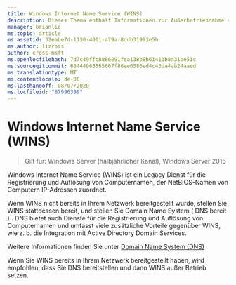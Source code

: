 ```yaml
---
title: Windows Internet Name Service (WINS)
description: Dieses Thema enthält Informationen zur Außerbetriebnahme von WINS und zum Verwenden von DNS für die Namensauflösungsdienste in Ihrem Netzwerk.
manager: brianlic
ms.topic: article
ms.assetid: 32eabe7d-1130-4001-a79a-8ddb31993e5b
ms.author: lizross
author: eross-msft
ms.openlocfilehash: 7d7c49ffc8866091fea138b8b61411b8a31be51c
ms.sourcegitcommit: 68444968565667f86ee0586ed4c43da4ab24aaed
ms.translationtype: MT
ms.contentlocale: de-DE
ms.lasthandoff: 08/07/2020
ms.locfileid: "87996399"
---
```

#  <a name="windows-internet-name-service-wins"></a>Windows Internet Name Service (WINS)

>Gilt für: Windows Server (halbjährlicher Kanal), Windows Server 2016

Windows Internet Name Service (WINS) ist ein Legacy Dienst für die Registrierung und Auflösung von Computernamen, der NetBIOS-Namen von Computern IP-Adressen zuordnet.

Wenn WINS nicht bereits in Ihrem Netzwerk bereitgestellt wurde, stellen Sie WINS stattdessen bereit, und stellen Sie Domain Name System \( DNS bereit \) . DNS bietet auch Dienste für die Registrierung und Auflösung von Computernamen und umfasst viele zusätzliche Vorteile gegenüber WINS, wie z. b. die Integration mit Active Directory Domain Services.

Weitere Informationen finden Sie unter [Domain Name System (DNS)](../../dns/dns-top.md)

Wenn Sie WINS bereits in Ihrem Netzwerk bereitgestellt haben, wird empfohlen, dass Sie DNS bereitstellen und dann WINS außer Betrieb setzen.